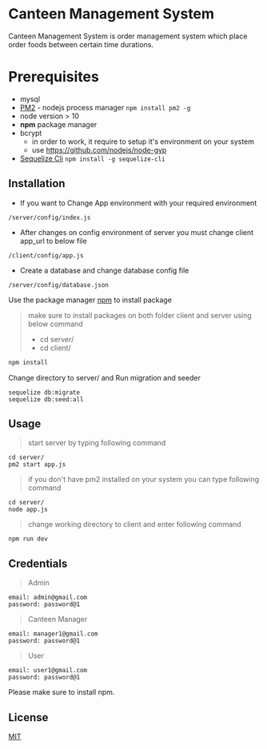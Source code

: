 # Canteen Management System

Canteen Management System is order management system which place order foods between certain time durations.

# Prerequisites
- mysql
- [PM2](http://pm2.keymetrics.io/) - nodejs process manager
 ``` npm install pm2 -g ```
- node version > 10
- **npm** package manager
- bcrypt 
    - in order to work, it require to setup it's environment on your system
    - use https://github.com/nodejs/node-gyp
- [Sequelize Cli](https://github.com/sequelize/cli)
``` npm install -g sequelize-cli ```

## Installation
- If you want to Change App environment with your required environment
```
/server/config/index.js
```

- After changes on config environment of server you must change client app_url to below file
```
/client/config/app.js
```

- Create a database and change database config file
```
/server/config/database.json
```
Use the package manager [npm](https://www.npmjs.com/) to install package 
> make sure to install packages on both folder client and server using below command
> - cd server/
> - cd client/
```bash
npm install
```

Change directory to server/ and Run migration and seeder 
```
sequelize db:migrate
sequelize db:seed:all
```

## Usage

> start server by typing following command 
```
cd server/
pm2 start app.js
```
> if you don't have pm2 installed on your system you can type following command 
```
cd server/
node app.js
```

> change working directory to client and enter following command 
```
npm run dev
```

## Credentials
> Admin
```
email: admin@gmail.com
password: password@1
```

> Canteen Manager
```
email: manager1@gmail.com
password: password@1
```

> User
```
email: user1@gmail.com
password: password@1
```

Please make sure to install npm.

## License
[MIT](https://choosealicense.com/licenses/mit/)
